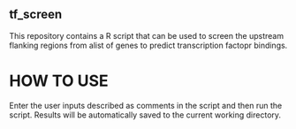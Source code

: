 ## tf_screen

This repository contains a R script that can be used to screen the upstream flanking regions from alist of genes to predict transcription factopr bindings.

# HOW TO USE

Enter the user inputs described as comments in the script and then run the script. Results will be automatically saved to the current working directory.
